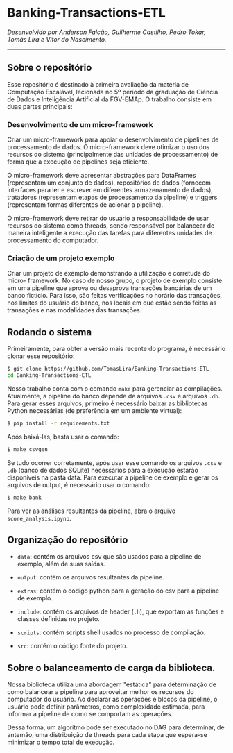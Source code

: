 # Banking-Transactions-ETL

*Desenvolvido por Anderson Falcão, Guilherme Castilho, Pedro
Tokar, Tomás Lira e Vitor do Nascimento.*

-------------------------------------------------------------------------------

## Sobre o repositório

Esse repositório é destinado à primeira avaliação da matéria de Computação
Escalável, lecionada no 5º período da graduação de Ciência de Dados e
Inteligência Artificial da FGV-EMAp. O trabalho consiste em duas partes principais:

### Desenvolvimento de um micro-framework

Criar um micro-framework para apoiar o desenvolvimento de pipelines de
processamento de dados. O micro-framework deve otimizar o uso dos recursos do
sistema (principalmente das unidades de processamento) de forma que a execução
de pipelines seja eficiente.

O micro-framework deve apresentar abstrações para DataFrames (representam um
conjunto de dados), repositórios de dados (fornecem interfaces para ler e escrever
em diferentes armazenamento de dados), tratadores (representam etapas de
processamento da pipeline) e triggers (representam formas diferentes de acionar
a pipeline).

O micro-framework deve retirar do usuário a responsabilidade de usar recursos do
sistema como threads, sendo responsável por balancear de maneira inteligente
a execução das tarefas para diferentes unidades de processamento do computador.

### Criação de um projeto exemplo

Criar um projeto de exemplo demonstrando a utilização e corretude do micro-
framework. No caso de nosso grupo, o projeto de exemplo consiste em uma pipeline
que aprova ou desaprova transações bancárias de um banco fictício. Para isso,
são feitas verificações no horário das transações, nos limites do usuário do banco,
nos locais em que estão sendo feitas as transações e nas modalidades das transações.

## Rodando o sistema

Primeiramente, para obter a versão mais recente do programa, é necessário clonar
esse repositório:

```bash
$ git clone https://github.com/TomasLira/Banking-Transactions-ETL
cd Banking-Transactions-ETL
```

Nosso trabalho conta com o comando `make` para gerenciar as compilações. Atualmente,
a pipeline do banco depende de arquivos `.csv` e arquivos `.db`. Para gerar esses
arquivos, primeiro é necessário baixar as bibliotecas Python necessárias
(de preferência em um ambiente virtual):

```bash
$ pip install -r requirements.txt
```

Após baixá-las, basta usar o comando:

```bash
$ make csvgen
```

Se tudo ocorrer corretamente, após usar esse comando os arquivos `.csv` e `.db`
(banco de dados SQLite) necessários para a execução estarão disponíveis na pasta
data. Para executar a pipeline de exemplo e gerar os arquivos de output, é necessário
usar o comando:

```bash
$ make bank
```

Para ver as análises resultantes da pipeline, abra o arquivo `score_analysis.ipynb`.

## Organização do repositório

- `data`: contém os arquivos csv que são usados para a pipeline de exemplo, além
de suas saídas.

- `output`: contém os arquivos resultantes da pipeline.

- `extras`: contém o código python para a geração do csv para a pipeline de exemplo.

- `include`: contém os arquivos de header (`.h`), que exportam as funções e classes
definidas no projeto.

- `scripts`: contém scripts shell usados no processo de compilação.

- `src`: contém o código fonte do projeto.

## Sobre o balanceamento de carga da biblioteca.

Nossa biblioteca utiliza uma abordagem "estática" para determinação de como balancear
a pipeline para aproveitar melhor os recursos do computador do usuário. Ao declarar
as operações e blocos da pipeline, o usuário pode definir parâmetros, como complexidade
estimada, para informar a pipeline de como se comportam as operações.

Dessa forma, um algorítmo pode ser executado no DAG para determinar, de antemão,
uma distribuição de threads para cada etapa que espera-se minimizar o tempo total
de execução.
